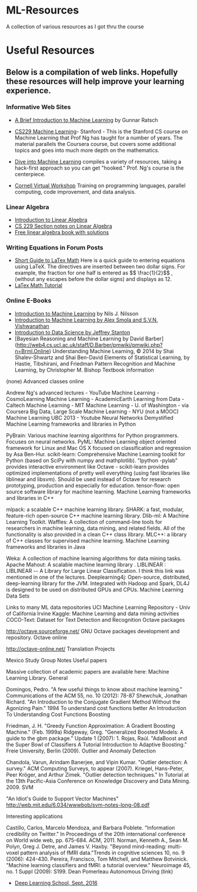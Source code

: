 # ML-Resources #
 A collection of various resources as I got thru the course
 
 
# Useful Resources #

## Below is a compilation of web links. Hopefully these resources will help improve your learning experience. ##

### Informative Web Sites ###

* [A Brief Introduction to Machine Learning]( https://events.ccc.de/congress/2004/fahrplan/files/105-machine-learning-paper.pdf) by Gunnar Ratsch

* [CS229 Machine Learning](http://cs229.stanford.edu/materials.html)- Stanford - This is the Stanford CS course on Machine Learning that Prof Ng has taught for a number of years. The material parallels the Coursera course, but covers some additional topics and goes into much more depth on the mathematics.

* [Dive into Machine Learning](https://github.com/hangtwenty/dive-into-machine-learning) compiles a variety of resources, taking a hack-first approach so you can get "hooked." Prof. Ng's course is the centerpiece.
* [Cornell Virtual Workshop](https://cvw.cac.cornell.edu/default) Training on programming languages, parallel computing, code improvement, and data analysis.


### Linear Algebra ###

* [Introduction to Linear Algebra](http://www.eigenvector.com/Docs/LinAlg.pdf)
* [CS 229 Section notes on Linear Algebra](http://www.eigenvector.com/Docs/LinAlg.pdf)
* [Free linear algebra book with solutions](http://cs229.stanford.edu/section/cs229-linalg.pdf)

### Writing Equations in Forum Posts ###

* [Short Guide to LaTex Math](www.ams.org/publications/authors/tex/amslatex) Here is a quick guide to entering equations using LaTeX. The directives are inserted between two dollar signs. For example, the fraction for one half is entered as \$\$ \frac{1}{2}\$\$ ,(without any escapes before the dollar signs) and displays as 12.
* [LaTex Math Tutorial](http://www.forkosh.com/mimetextutorial.html)

### Online E-Books ###

* [Introduction to Machine Learning](http://robotics.stanford.edu/~nilsson/MLBOOK.pdf) by Nils J. Nilsson
* [Introduction to Machine Learning by Alex Smola and S.V.N. Vishwanathan](http://alex.smola.org/drafts/thebook.pdf)
* [Introduction to Data Science by Jeffrey Stanton](http://surface.syr.edu/cgi/viewcontent.cgi?article=1165&context=istpub)
* [Bayesian Reasoning and Machine Learning by David Barber] (http://web4.cs.ucl.ac.uk/staff/D.Barber/pmwiki/pmwiki.php?n=Brml.Online)
Understanding Machine Learning, © 2014 by Shai Shalev-Shwartz and Shai Ben-David
Elements of Statistical Learning, by Hastie, Tibshirani, and Friedman
Pattern Recognition and Machine Learning, by Christopher M. Bishop
Textbook information

(none)
Advanced classes online

Andrew Ng's advanced lectures - YouTube
Machine Learning - CosmoLearning
Machine Learning - AcademicEarth
Learning from Data - Caltech
Machine Learning - MIT
Machine Learning - U. of Washington - via Coursera
Big Data, Large Scale Machine Learning - NYU (not a MOOC)
Machine Learning UBC 2013 - Youtube
Neural Networks Demystified
Machine Learning frameworks and libraries in Python

PyBrain: Various machine learning algorithms for Python programmers. Focuses on neural networks.
PyML: Machine Learning object oriented framework for Linux and Mac OS X focused on classification and regression by Asa Ben-Hur.
scikit-learn: Comprehensive Machine Learning toolkit for Python (based on SciPy with numpy and mathplotlib). "Ipython -pylab" provides interactive environment like Octave - scikit-learn provides optimized implementations of pretty well everything (using fast libraries like liblinear and libsvm). Should be used instead of Octave for research prototyping, production and especially for education.
tensor-flow: open source software library for machine learning.
Machine Learning frameworks and libraries in C++

mlpack: a scalable C++ machine learning library.
SHARK: a fast, modular, feature-rich open-source C++ machine learning library.
Dlib-ml: A Machine Learning Toolkit.
Waffles: A collection of command-line tools for researchers in machine learning, data mining, and related fields. All of the functionality is also provided in a clean C++ class library.
MLC++: a library of C++ classes for supervised machine learning.
Machine Learning frameworks and libraries in Java

Weka: A collection of machine learning algorithms for data mining tasks.
Apache Mahout: A scalable machine learning library .
LIBLINEAR : LIBLINEAR -- A Library for Large Linear Classification. I think this link was mentioned in one of the lectures.
Deeplearning4j: Open-source, distributed, deep-learning library for the JVM. Integrated with Hadoop and Spark, DL4J is designed to be used on distributed GPUs and CPUs.
Machine Learning Data Sets

Links to many ML data repositories
UCI Machine Learning Repository - Univ of California Irvine
Kaggle: Machine Learning and data mining activities
COCO-Text: Dataset for Text Detection and Recognition
Octave packages

http://octave.sourceforge.net/ GNU Octave packages development and repository.
Octave online

http://octave-online.net/
Translation Projects

Mexico Study Group Notes
Useful papers

Massive collection of academic papers are available here: Machine Learning Library.
General

Domingos, Pedro. "A few useful things to know about machine learning." Communications of the ACM 55, no. 10 (2012): 78-87
Shewchuk, Jonathan Richard. "An Introduction to the Conjugate Gradient Method Without the Agonizing Pain." 1994
To understand cost functions better An Introduction To Understanding Cost Functions
Boosting

Friedman, J. H. "Greedy Function Approximation: A Gradient Boosting Machine." (Feb. 1999a)
Ridgeway, Greg. "Generalized Boosted Models: A guide to the gbm package." Update 1 (2007): 1.
Rojas, Raúl. "AdaBoost and the Super Bowl of Classifiers A Tutorial Introduction to Adaptive Boosting." Freie University, Berlin (2009).
Outlier and Anomaly Detection

Chandola, Varun, Arindam Banerjee, and Vipin Kumar. "Outlier detection: A survey." ACM Computing Surveys, to appear (2007).
Kriegel, Hans-Peter, Peer Kröger, and Arthur Zimek. "Outlier detection techniques." In Tutorial at the 13th Pacific-Asia Conference on Knowledge Discovery and Data Mining. 2009.
SVM

"An Idiot's Guide to Support Vector Machines"
http://web.mit.edu/6.034/wwwbob/svm-notes-long-08.pdf

Interesting applications

Castillo, Carlos, Marcelo Mendoza, and Barbara Poblete. "Information credibility on Twitter." In Proceedings of the 20th international conference on World wide web, pp. 675-684. ACM, 2011.
Norman, Kenneth A., Sean M. Polyn, Greg J. Detre, and James V. Haxby. "Beyond mind-reading: multi-voxel pattern analysis of fMRI data."Trends in cognitive sciences 10, no. 9 (2006): 424-430.
Pereira, Francisco, Tom Mitchell, and Matthew Botvinick. "Machine learning classifiers and fMRI: a tutorial overview." Neuroimage 45, no. 1 Suppl (2009): S199.
Dean Pomerleau Autonomous Driving (link)
* [Deep Learning School, Sept. 2016](https://www.bayareadlschool.org/)


